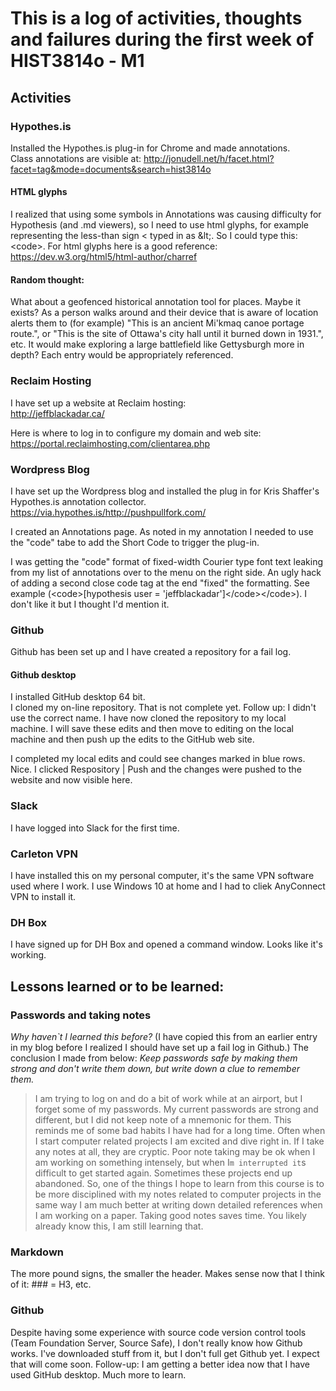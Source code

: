 # This is a log of activities, thoughts and failures during the first week of HIST3814o - M1

## Activities
### Hypothes.is
Installed the Hypothes.is plug-in for Chrome and made annotations.  
Class annotations are visible at:
http://jonudell.net/h/facet.html?facet=tag&mode=documents&search=hist3814o

#### HTML glyphs
I realized that using some symbols in Annotations was causing difficulty for Hypothesis (and .md viewers), so I need to use html glyphs, for example representing the less-than sign &lt; typed in as &amp;lt;.
So I could type this:  &lt;code&gt;.
For html glyphs here is a good reference: https://dev.w3.org/html5/html-author/charref

#### Random thought: 
What about a geofenced historical annotation tool for places.  Maybe it exists?  As a person walks around and their device that is aware of location alerts them to (for example) "This is an ancient Mi'kmaq canoe portage route.", or "This is the site of Ottawa's city hall until it burned down in 1931.", etc.  It would make exploring a large battlefield like Gettysburgh more in depth?  Each entry would be appropriately referenced.

### Reclaim Hosting
I have set up a website at Reclaim hosting:  
http://jeffblackadar.ca/

Here is where to log in to configure my domain and web site: 
https://portal.reclaimhosting.com/clientarea.php

### Wordpress Blog
I have set up the Wordpress blog and installed the plug in for Kris Shaffer's Hypothes.is annotation collector.  https://via.hypothes.is/http://pushpullfork.com/

I created an Annotations page.  As noted in my annotation I needed to use the "code" tabe to add the Short Code to trigger the plug-in.

I was getting the "code" format of fixed-width Courier type font text leaking from my list of annotations over to the menu on the right side. An ugly hack of adding a second close </code> code tag at the end "fixed" the formatting. See example (&lt;code&gt;[hypothesis user = 'jeffblackadar']&lt;/code&gt;&lt;/code&gt;). I don't like it but I thought I'd mention it.

### Github
Github has been set up and I have created a repository for a fail log.

#### Github desktop
I installed GitHub desktop 64 bit.  
I cloned my on-line repository.  That is not complete yet.
Follow up: I didn't use the correct name.  I have now cloned the repository to my local machine.  I will save these edits and then move to editing on the local machine and then push up the edits to the GitHub web site.

I completed my local edits and could see changes marked in blue rows.  Nice.
I clicked Respository | Push and the changes were pushed to the website and now visible here.

### Slack
I have logged into Slack for the first time.

### Carleton VPN
I have installed this on my personal computer, it's the same VPN software used where I work. I use Windows 10 at home and I had to cliek AnyConnect VPN to install it.

### DH Box
I have signed up for DH Box and opened a command window.  Looks like it's working.

## Lessons learned or to be learned:
### Passwords and taking notes

*Why haven`t I learned this before?*
(I have copied this from an earlier entry in my blog before I realized I should have set up a fail log in Github.)
The conclusion I made from below: _Keep passwords safe by making them strong and don't write them down, but write down a clue to remember them._

>I am trying to log on and do a bit of work while at an airport, but I forget some of my passwords. My current passwords are strong and different, but I did not keep note of a mnemonic for them. This reminds me of some bad habits I have had for a long time. Often when I start computer related projects I am excited and dive right in. If I take any notes at all, they are cryptic. Poor note taking may be ok when I am working on something intensely, but when I`m interrupted it`s difficult to get started again. Sometimes these projects end up abandoned. So, one of the things I hope to learn from this course is to be more disciplined with my notes related to computer projects in the same way I am much better at writing down detailed references when I am working on a paper. Taking good notes saves time. You likely already know this, I am still learning that.

### Markdown
The more pound signs, the smaller the header.  Makes sense now that I think of it: ### = H3, etc.

### Github
Despite having some experience with source code version control tools (Team Foundation Server, Source Safe), I don't really know how Github works. I've downloaded stuff from it, but I don't full get Github yet. I expect that will come soon. 
Follow-up: I am getting a better idea now that I have used GitHub desktop.  Much more to learn.

